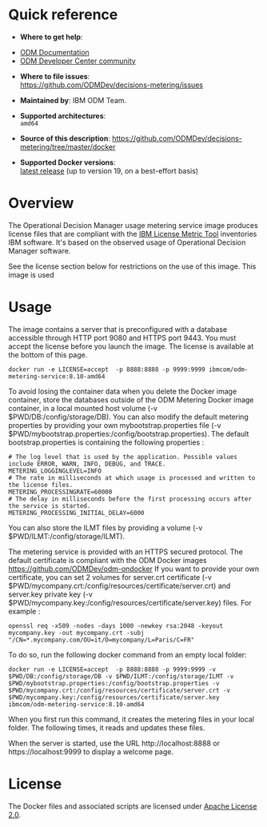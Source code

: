 

# Quick reference

-	**Where to get help**:
  * [ODM Documentation](https://www.ibm.com/support/knowledgecenter/en/SSQP76_8.10.x/com.ibm.odm.kube/topics/con_k8s_licensing_metering.html)
  * [ODM Developer Center community](https://developer.ibm.com/odm/)

-	**Where to file issues**:  
  https://github.com/ODMDev/decisions-metering/issues

-	**Maintained by**:  IBM ODM Team.

-	**Supported architectures**:  
 `amd64`
-	**Source of this description**:
        https://github.com/ODMDev/decisions-metering/tree/master/docker

-	**Supported Docker versions**:  
	[latest release](https://github.com/docker/docker-ce/releases/latest) (up to version 19, on a best-effort basis)


# Overview

The Operational Decision Manager usage metering service image produces license files that are compliant with the [IBM License Metric Tool](https://www.ibm.com/support/knowledgecenter/SS8JFY_9.2.0/com.ibm.lmt.doc/welcome/LMT_welcome.html) inventories IBM software. It's based on the observed usage of Operational Decision Manager software.

See the license section below for restrictions on the use of this image. This image is used 

  # Usage

The image contains a server that is preconfigured with a database accessible through HTTP port 9080 and HTTPS port 9443.
You must accept the license before you launch the image. The license is available at the bottom of this page.

```console
docker run -e LICENSE=accept  -p 8888:8888 -p 9999:9999 ibmcom/odm-metering-service:8.10-amd64
```

To avoid losing the container data when you delete the Docker image container, store the databases outside of the ODM Metering Docker image container, in a local mounted host volume (-v $PWD/DB:/config/storage/DB). You can also modify the default metering properties by providing your own mybootstrap.properties file (-v $PWD/mybootstrap.properties:/config/bootstrap.properties). The default bootstrap.properties is containing the following properties :

```console
# The log level that is used by the application. Possible values include ERROR, WARN, INFO, DEBUG, and TRACE.
METERING_LOGGINGLEVEL=INFO
# The rate in milliseconds at which usage is processed and written to the license files.
METERING_PROCESSINGRATE=60000
# The delay in milliseconds before the first processing occurs after the service is started.
METERING_PROCESSING_INITIAL_DELAY=6000
```

You can also store the ILMT files by providing a volume (-v $PWD/ILMT:/config/storage/ILMT).

The metering service is provided with an HTTPS secured protocol.
The default certificate is compliant with the ODM Docker images https://github.com/ODMDev/odm-ondocker
If you want to provide your own certificate, you can set 2 volumes for server.crt certificate (-v $PWD/mycompany.crt:/config/resources/certificate/server.crt) and server.key private key  (-v $PWD/mycompany.key:/config/resources/certificate/server.key) files.
For example :

 ```console
openssl req -x509 -nodes -days 1000 -newkey rsa:2048 -keyout mycompany.key -out mycompany.crt -subj "/CN=*.mycompany.com/OU=it/O=mycompany/L=Paris/C=FR"
```


To do so, run the following docker command from an empty local folder:

 ```console
docker run -e LICENSE=accept  -p 8888:8888 -p 9999:9999 -v $PWD/DB:/config/storage/DB -v $PWD/ILMT:/config/storage/ILMT -v $PWD/mybootstrap.properties:/config/bootstrap.properties -v $PWD/mycompany.crt:/config/resources/certificate/server.crt -v $PWD/mycompany.key:/config/resources/certificate/server.key ibmcom/odm-metering-service:8.10-amd64
```

When you first run this command, it creates the metering files in your local folder. The following times, it reads and updates these files.

When the server is started, use the URL http://localhost:8888 or https://localhost:9999 to display a welcome page.


  # License

  The Docker files and associated scripts are licensed under [Apache License 2.0](http://www.apache.org/licenses/LICENSE-2.0.html).

